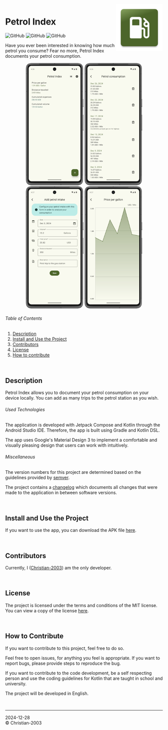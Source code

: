 <img src="docs/img/icon.png" height="150" align="right">

# Petrol Index
![GitHub](https://img.shields.io/github/license/Christian-2003/petrol-index?color=red)
![GitHub](https://img.shields.io/github/issues/Christian-2003/petrol-index?color=purple)
![GitHub](https://img.shields.io/github/repo-size/Christian-2003/petrol-index?color=blue)

Have you ever been interested in knowing how much petrol you consume? Fear no more, Petrol Index documents your petrol consumption.

<div align="center">
    <img src="docs/img/preview_1.png" height="390">
    <img src="docs/img/preview_2.png" height="390">
    <img src="docs/img/preview_3.png" height="390">
    <img src="docs/img/preview_4.png" height="390">
</div>

###### Table of Contents
1. [Description](#description)
2. [Install and Use the Project](#install-and-use-the-project)
3. [Contributors](#contributors)
4. [License](#license)
5. [How to contribute](#how-to-contribute)

<br/>

## Description
Petrol Index allows you to document your petrol consumption on your device locally. You can add as many trips to the petrol station as you wish.

###### Used Technologies
The application is developed with Jetpack Compose and Kotlin through the Android Studio IDE. Therefore, the app is built using Gradle and Kotlin DSL.

The app uses Google's Material Design 3 to implement a comfortable and visually pleasing design that users can work with intuitively.

###### Miscellaneous
The version numbers for this project are determined based on the guidelines provided by [semver](https://semver.org/).

The project contains a [changelog](CHANGELOG.md) which documents all changes that were made to the application in between software versions.

<br/>

## Install and Use the Project
If you want to use the app, you can download the APK file [here](https://github.com/Christian-2003/petrol-index/releases/latest).

<br/>

## Contributors
Currently, I ([Christian-2003](https://github.com/Christian-2003)) am the only developer.

<br/>

## License
The project is licensed under the terms and conditions of the MIT license. You can view a copy of the license [here](LICENSE.txt).

<br/>

## How to Contribute
If you want to contribute to this project, feel free to do so.

Feel free to open issues, for anything you feel is appropriate. If you want to report bugs, please provide steps to reproduce the bug.

If you want to contribute to the code development, be a self respecting person and use the coding guidelines for Kotlin that are taught in school and university.

The project will be developed in English.

<br/>

***
2024-12-28  
&copy; Christian-2003
